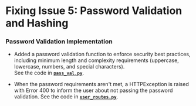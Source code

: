 # Fixing Issue 5: Password Validation and Hashing

### **Password Validation Implementation**
- Added a password validation function to enforce security best practices, including minimum length and complexity requirements (uppercase, lowercase, numbers, and special characters).  
  See the code in [**`pass_val.py`**](https://github.com/digitalburritos/hw10_event_manager/blob/main/app/utils/pass_val.py#L1-L18).

- When the password requirements aren't met, a HTTPException is raised with Error 400 to inform the user about not passing the password validation.
  See the code in [**`user_routes.py`**](https://github.com/digitalburritos/hw10_event_manager/blob/main/app/routers/user_routes.py#L151-L155).



